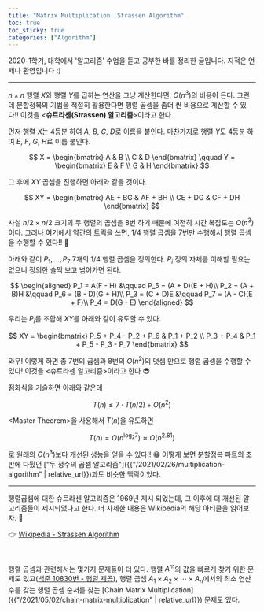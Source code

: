 ```yaml
---
title: "Matrix Multiplication: Strassen Algorithm"
toc: true
toc_sticky: true
categories: ["Algorithm"]
---
```




2020-1학기, 대학에서 '알고리즘' 수업을 듣고 공부한 바를 정리한 글입니다. 지적은 언제나 환영입니다 :)

<hr/>

$n \times n$ 행렬 $X$와 행렬 $Y$를 곱하는 연산을 그냥 계산한다면, $O(n^3)$의 비용이 든다. 그런데 분할정복의 기법을 적절히 활용한다면 행렬 곱셈을 좀더 싼 비용으로 계산할 수 있다!! 이것을 \<**슈트라센(Strassen) 알고리즘**\>이라고 한다.

먼저 행렬 $X$는 4등분 하여 $A$, $B$, $C$, $D$로 이름을 붙인다. 마찬가지로 행렬 $Y$도 4등분 하여 $E$, $F$, $G$, $H$로 이름 붙인다.

$$
X = \begin{bmatrix}
 A & B \\
 C & D
\end{bmatrix}
\qquad
Y = \begin{bmatrix}
 E & F \\
 G & H
\end{bmatrix}
$$

그 후에 $XY$ 곱셈을 진행하면 아래와 같을 것이다.

$$
XY = \begin{bmatrix}
  AE + BG & AF + BH \\
  CE + DG & CF + DH
\end{bmatrix}
$$

사실 $n/2 \times n/2$ 크기의 두 행렬의 곱셈을 8번 하기 때문에 여전히 시간 복잡도는 $O(n^3)$이다. 그러나 여기에서 약간의 트릭을 쓰면, 1/4 행렬 곱셈을 7번만 수행해서 행렬 곱셈을 수행할 수 있다!! 🙌

아래와 같이 $P_1, ..., P_7$ 7개의 1/4 행렬 곱셈을 정의한다. $P_i$ 정의 자체를 이해할 필요는 없으니 정의한 슬쩍 보고 넘어가면 된다.

$$
\begin{aligned}
P_1 = A(F - H) &\qquad P_5 = (A + D)(E + H)\\
P_2 = (A + B)H &\qquad P_6 = (B - D)(G + H)\\
P_3 = (C + D)E &\qquad P_7 = (A - C)(E + F)\\
P_4 = D(G - E)
\end{aligned}
$$

우리는 $P_i$를 조합해 $XY$를 아래와 같이 유도할 수 있다.

$$
XY = \begin{bmatrix}
  P_5 + P_4 - P_2 + P_6 & P_1 + P_2 \\
  P_3 + P_4 & P_1 + P_5 - P_3 - P_7
\end{bmatrix}
$$

와우! 이렇게 하면 총 7번의 곱셈과 8번의 $O(n^2)$의 덧셈 만으로 행렬 곱셈을 수행할 수 있다! 이것을 \<슈트라센 알고리즘\>이라고 한다 😎

점화식을 기술하면 아래와 같은데

$$
T(n) \le 7 \cdot T(n/2) + O(n^2)
$$

\<Master Theorem\>을 사용해서 $T(n)$을 유도하면

$$
T(n) = O(n^{\log_2 7}) \approx O(n^{2.81})
$$

로 원래의 $O(n^3)$보다 개선된 성능을 얻을 수 있다!! 😁 어떻게 보면 분할정복 파트의 초반에 다뤘던 ["두 정수의 곱셈 알고리즘"]({{"/2021/02/26/multiplication-algorithm" | relative_url}})과도 비슷한 맥락이었다.

<hr/>

행렬곱셈에 대한 슈트라센 알고리즘은 1969년 제시 되었는데, 그 이후에 더 개선된 알고리즘들이 제시되었다고 한다. 더 자세한 내용은 Wikipedia의 해당 아티클을 읽어보자. 👀

👉 [Wikipedia - Strassen Algorithm](https://en.wikipedia.org/wiki/Strassen_algorithm#History)

<br/>

행렬 곱셈과 관련해서는 몇가지 문제들이 더 있다. 행렬 $A^m$의 값을 빠르게 찾기 위한 문제도 있고([백준 10830번 - 행렬 제곱](https://www.acmicpc.net/problem/10830)), 행렬 곱셈 $A_1 \times A_2 \times \cdots \times A_n$에서의 최소 연산 수를 갖는 행렬 곱셈 순서를 찾는 [Chain Matrix Multiplication]({{"/2021/05/02/chain-matrix-multiplication" | relative_url}}) 문제도 있다.
